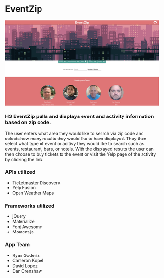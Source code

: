 # EventZip
![alt text](assets/images/EventZip-home.png)

### H3 EventZip pulls and displays event and activity information based on zip code. 
The user enters what area they would like to search via zip code and selects how many results they would like to have displayed.  They then select what type of event or acitivy they would like to search such as events, restaurant, bars, or hotels.
With the displayed results the user can then choose to buy tickets to the event or visit the Yelp page of the activity by clicking the link.

### APIs utilized 
- Ticketmaster Discovery
- Yelp Fusion
- Open Weather Maps

### Frameworks utilized
- jQuery
- Materialize
- Font Awesome
- Moment.js

### App Team
- Ryan Goderis
- Cameron Kopel
- David Lopez
- Dan Crenshaw